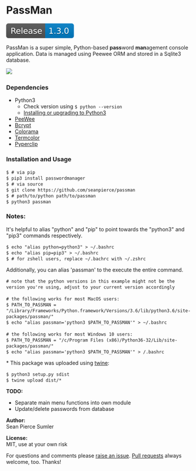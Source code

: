 # PassMan
<img src="assets/Release-1.3.0-blue.svg">

PassMan is a super simple, Python-based **pass**word **man**agement console application. Data is managed using Peewee ORM and stored in a Sqlite3 database.

<img src="https://user-images.githubusercontent.com/15679739/41821414-35dbb9a2-7795-11e8-97f3-be07107a304f.gif">

### Dependencies
* Python3
  * Check version using `$ python --version`
  * <a href="https://www.python.org/downloads/release/python-365/">Installing or upgrading to Python3</a>
* <a href="http://docs.peewee-orm.com/en/latest/">PeeWee</a>
* <a href="https://pypi.org/project/bcrypt/">Bcrypt</a>
* <a href="https://pypi.org/project/colorama/">Colorama</a>
* <a href="https://pypi.org/project/termcolor/">Termcolor</a>
* <a href="https://pypi.org/project/pyperclip/">Pyperclip</a>

### Installation and Usage
```shell
$ # via pip
$ pip3 install passwordmanager
$ # via source
$ git clone https://github.com/seanpierce/passman
$ # path/to/python path/to/passman
$ python3 passman
```

### Notes:
It's helpful to alias "python" and "pip" to point towards the "python3" and "pip3" commands respectively.
```shell
$ echo "alias python=python3" > ~/.bashrc
$ echo "alias pip=pip3" > ~/.bashrc
$ # for zshell users, replace ~/.bachrc with ~/.zshrc
```

Additionally, you can alias 'passman' to the execute the entire command.

```shell
# note that the python versions in this example might not be the version you're using, adjust to your current version accordingly

# the following works for most MacOS users:
$ PATH_TO_PASSMAN = "/Library/Frameworks/Python.framework/Versions/3.6/lib/python3.6/site-packages/passman/"
$ echo "alias passman='python3 $PATH_TO_PASSMAN'" > ~/.bashrc

# the following works for most Windows 10 users:
$ PATH_TO_PASSMAN = "/c/Program Files (x86)/Python36-32/Lib/site-packages/passman/"
$ echo "alias passman='python3 $PATH_TO_PASSMAN'" > /.bashrc
```

\* This package was uploaded using <a href="https://anweshadas.in/how-to-upload-a-package-in-pypi-using-twine/">twine</a>:
```shell
$ python3 setup.py sdist
$ twine upload dist/*
```


**TODO:**
* Separate main menu functions into own module
* Update/delete passwords from database

**Author:**  
Sean Pierce Sumler

**License:**  
MIT, use at your own risk

For questions and comments please <a href="https://github.com/seanpierce/passman/issues/new">raise an issue</a>. <a href="https://github.com/seanpierce/passman/compare">Pull requests</a> always welcome, too. Thanks!
